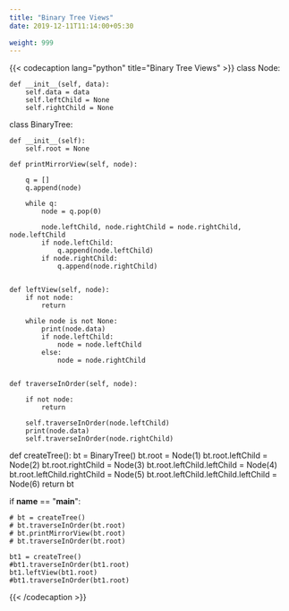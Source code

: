 ```yaml
---
title: "Binary Tree Views"
date: 2019-12-11T11:14:00+05:30
 
weight: 999
---
```


{{< codecaption lang="python" title="Binary Tree Views" >}}
class Node:

    def __init__(self, data):
        self.data = data
        self.leftChild = None
        self.rightChild = None


class BinaryTree:

    def __init__(self):
        self.root = None

    def printMirrorView(self, node):

        q = []
        q.append(node)

        while q:
            node = q.pop(0)

            node.leftChild, node.rightChild = node.rightChild, node.leftChild
            if node.leftChild:
                q.append(node.leftChild)
            if node.rightChild:
                q.append(node.rightChild)


    def leftView(self, node):
        if not node:
            return

        while node is not None:
            print(node.data)
            if node.leftChild:
                node = node.leftChild
            else:
                node = node.rightChild


    def traverseInOrder(self, node):

        if not node:
            return

        self.traverseInOrder(node.leftChild)
        print(node.data)
        self.traverseInOrder(node.rightChild)

def createTree():
    bt = BinaryTree()
    bt.root = Node(1)
    bt.root.leftChild = Node(2)
    bt.root.rightChild = Node(3)
    bt.root.leftChild.leftChild = Node(4)
    bt.root.leftChild.rightChild = Node(5)
    bt.root.leftChild.leftChild.leftChild = Node(6)
    return bt

if __name__ == "__main__":

    # bt = createTree()
    # bt.traverseInOrder(bt.root)
    # bt.printMirrorView(bt.root)
    # bt.traverseInOrder(bt.root)

    bt1 = createTree()
    #bt1.traverseInOrder(bt1.root)
    bt1.leftView(bt1.root)
    #bt1.traverseInOrder(bt1.root)

{{< /codecaption >}}